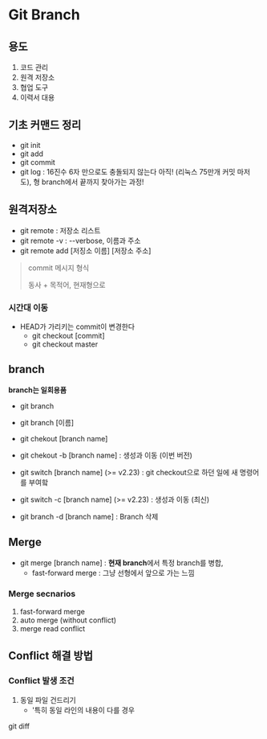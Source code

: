 # Git Branch

## 용도

1. 코드 관리
2. 원격 저장소
3. 협업 도구
4. 이력서 대용

## 기초 커맨드 정리

- git init
- git add
- git commit
- git log : 16진수 6자 만으로도 충돌되지 않는다 아직! (리눅스 75만개 커밋 마저도), 형 branch에서 끝까지 찾아가는 과정!

## 원격저장소

- git remote : 저장소 리스트
- git remote -v : --verbose, 이름과 주소
- git remote add [저징소 이름] [저장소 주소]


> commit 메시지 형식 
>
> 동사 + 목적어, 현재형으로 
>

### 시간대 이동

- HEAD가 가리키는 commit이 변경한다  
  - git checkout [commit]
  - git checkout master

## branch

**branch는 일회용품**

- git branch
- git branch [이름]

- git chekout [branch name]
- git chekout -b [branch name] : 생성과 이동 (이번 버전)

- git switch [branch name] (>= v2.23) : git checkout으로 하던 일에 새 명령어를 부여핰
- git switch -c [branch name] (>= v2.23) : 생성과 이동 (최신)

- git branch -d [branch name] : Branch 삭제

## Merge

- git merge [branch name] : **현재 branch**에서 특정 branch를 병합, 
  - fast-forward merge : 그냥 선형에서 앞으로 가는 느낌

### Merge secnarios

1. fast-forward merge
2. auto merge (without conflict)
3. merge read conflict

## Conflict 해결 방법

### Conflict 발생 조건

1. 동일 파일 건드리기 
   - '특히 동일 라인의 내용이 다를 경우


git diff 